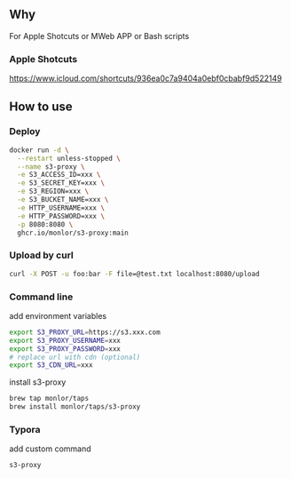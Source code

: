 ## Why

For Apple Shotcuts or MWeb APP or Bash scripts

### Apple Shotcuts
https://www.icloud.com/shortcuts/936ea0c7a9404a0ebf0cbabf9d522149

## How to use

### Deploy

```bash
docker run -d \
  --restart unless-stopped \
  --name s3-proxy \
  -e S3_ACCESS_ID=xxx \
  -e S3_SECRET_KEY=xxx \
  -e S3_REGION=xxx \
  -e S3_BUCKET_NAME=xxx \
  -e HTTP_USERNAME=xxx \
  -e HTTP_PASSWORD=xxx \
  -p 8080:8080 \
  ghcr.io/monlor/s3-proxy:main
```

### Upload by curl

```bash
curl -X POST -u foo:bar -F file=@test.txt localhost:8080/upload
```

### Command line

add environment variables

```bash
export S3_PROXY_URL=https://s3.xxx.com
export S3_PROXY_USERNAME=xxx
export S3_PROXY_PASSWORD=xxx
# replace url with cdn (optional)
export S3_CDN_URL=xxx
```

install s3-proxy

```bash
brew tap monlor/taps
brew install monlor/taps/s3-proxy
```

### Typora

add custom command

```bash
s3-proxy
```